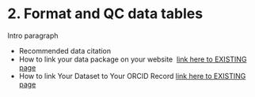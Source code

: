 # 2. Format and QC data tables

Intro paragraph

- Recommended data citation 
- How to link your data package on your website  [link here to EXISTING page]()
- How to link Your Dataset to Your ORCID Record [link here to EXISTING page]()
 

<!-- to be added:

-->
